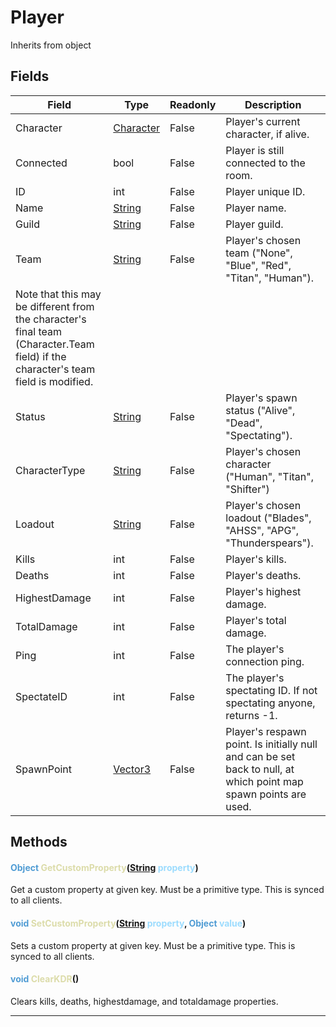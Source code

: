 # Player
Inherits from object
## Fields
|Field|Type|Readonly|Description|
|---|---|---|---|
|Character|[Character](../objects/Character.md)|False|Player's current character, if alive.|
|Connected|bool|False|Player is still connected to the room.|
|ID|int|False|Player unique ID.|
|Name|[String](../static/String.md)|False|Player name.|
|Guild|[String](../static/String.md)|False|Player guild.|
|Team|[String](../static/String.md)|False|Player's chosen team ("None", "Blue", "Red", "Titan", "Human").             Note that this may be different from the character's final team (Character.Team field) if the character's team field is modified.|
|Status|[String](../static/String.md)|False|Player's spawn status ("Alive", "Dead", "Spectating").|
|CharacterType|[String](../static/String.md)|False|Player's chosen character ("Human", "Titan", "Shifter")|
|Loadout|[String](../static/String.md)|False|Player's chosen loadout ("Blades", "AHSS", "APG", "Thunderspears").|
|Kills|int|False|Player's kills.|
|Deaths|int|False|Player's deaths.|
|HighestDamage|int|False|Player's highest damage.|
|TotalDamage|int|False|Player's total damage.|
|Ping|int|False|The player's connection ping.|
|SpectateID|int|False|The player's spectating ID. If not spectating anyone, returns -1.|
|SpawnPoint|[Vector3](../objects/Vector3.md)|False|Player's respawn point. Is initially null and can be set back to null, at which point map spawn points are used.|
## Methods
#### <span style="color:#509cd4;">Object</span> <span style="color:#dcdcaa;">GetCustomProperty</span>(<span style="color:#509cd4;">[String](../static/String.md)</span> <span style="color:#9cdcfe;">property</span>)
Get a custom property at given key. Must be a primitive type. This is synced to all clients.
#### <span style="color:#509cd4;">void</span> <span style="color:#dcdcaa;">SetCustomProperty</span>(<span style="color:#509cd4;">[String](../static/String.md)</span> <span style="color:#9cdcfe;">property</span>, <span style="color:#509cd4;">Object</span> <span style="color:#9cdcfe;">value</span>)
Sets a custom property at given key. Must be a primitive type. This is synced to all clients.
#### <span style="color:#509cd4;">void</span> <span style="color:#dcdcaa;">ClearKDR</span>()
Clears kills, deaths, highestdamage, and totaldamage properties.

---

